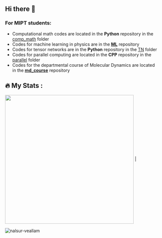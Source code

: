 ## Hi there 👋

### For MIPT students:

* Computational math codes are located in the **Python** repository in the [comp_math](https://github.com/nalsur-veallam/Python/tree/main/comp_math) folder
* Codes for machine learning in physics are in the [**ML**](https://github.com/nalsur-veallam/ML) repository
* Codes for tensor networks are in the **Python** repository in the [TN](https://github.com/nalsur-veallam/Python/tree/main/TN) folder
* Codes for parallel computing are located in the **CPP** repository in the [parallel](https://github.com/nalsur-veallam/CPP/tree/main/parallel) folder
* Codes for the departmental course of Molecular Dynamics are located in the [**md_course**](https://github.com/nalsur-veallam/md_course) repository

## :fire: My Stats :

<a href="https://github.com/nalsur-veallam/"><img width=420px align="center" src="http://github-readme-streak-stats.herokuapp.com?user=nalsur-veallam&theme=highcontrast&date_format=j%20M%5B%20Y%5D&background=000000" /></a> | 
<!--<a href="https://github.com/nalsur-veallam/"><img align="center" src="https://github-readme-stats.vercel.app/api/top-langs/?username=nalsur-veallam&theme=highcontrast&layout=compact" /></a> |-->

<p> <img src="https://komarev.com/ghpvc/?username=nalsur-veallam&label=Profile%20views&color=ce9927&style=flat" alt="nalsur-veallam" /> </p>
<!-- http://github-readme-streak-stats.herokuapp.com?user=nalsur-veallam&theme=highcontrast&date_format=j%20M%5B%20Y%5D&background=000000 -->
<!-- https://github-readme-stats.vercel.app/api?username=kevinfengcs88&theme=github_dark&hide=contribs,issues&show_icons=true&hide_border=true -->
